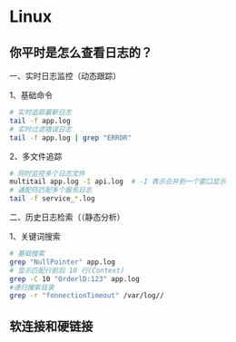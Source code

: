 # Linux

## 你平时是怎么查看日志的？

一、实时日志监控（动态跟踪）

1、基础命令

```bash
# 实时追踪最新日志
tail -f app.log
# 实时过滤错误日志
tail -f app.log | grep "ERROR"
```

2、多文件追踪

```bash
# 同时监控多个日志文件
multitail app.log -I api.log  # -I 表示合并到一个窗口显示
# 通配符匹配多个服务日志
tail -f service_*.log
```

二、历史日志检索（（静态分析）

1、关键词搜索

```bash
# 基础搜索
grep "NullPointer" app.log
# 显示匹配行前后 10 行(Context)
grep -C 10 "OrderlD:123" app.log
#递归搜索目录
grep -r "fonnectionTimeout" /var/log//
```

## 软连接和硬链接

